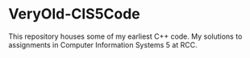 # VeryOld-CIS5Code
This repository houses some of my earliest C++ code. My solutions to assignments in Computer Information Systems 5 at RCC.
